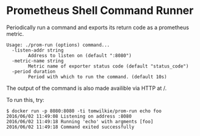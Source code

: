 # Prometheus Shell Command Runner

Periodically run a command and exports its return code as a prometheus metric.

```
Usage: ./prom-run (options) command...
  -listen-addr string
    	Address to listen on (default ":8080")
  -metric-name string
    	Metric name of exporter status code (default "status_code")
  -period duration
    	Period with which to run the command. (default 10s)
```

The output of the command is also made availible via HTTP at /.

To run this, try:

```
$ docker run -p 8080:8080 -ti tomwilkie/prom-run echo foo
2016/06/02 11:49:08 Listening on address :8080
2016/06/02 11:49:18 Running 'echo' with argments [foo]
2016/06/02 11:49:18 Command exited successfully
```
